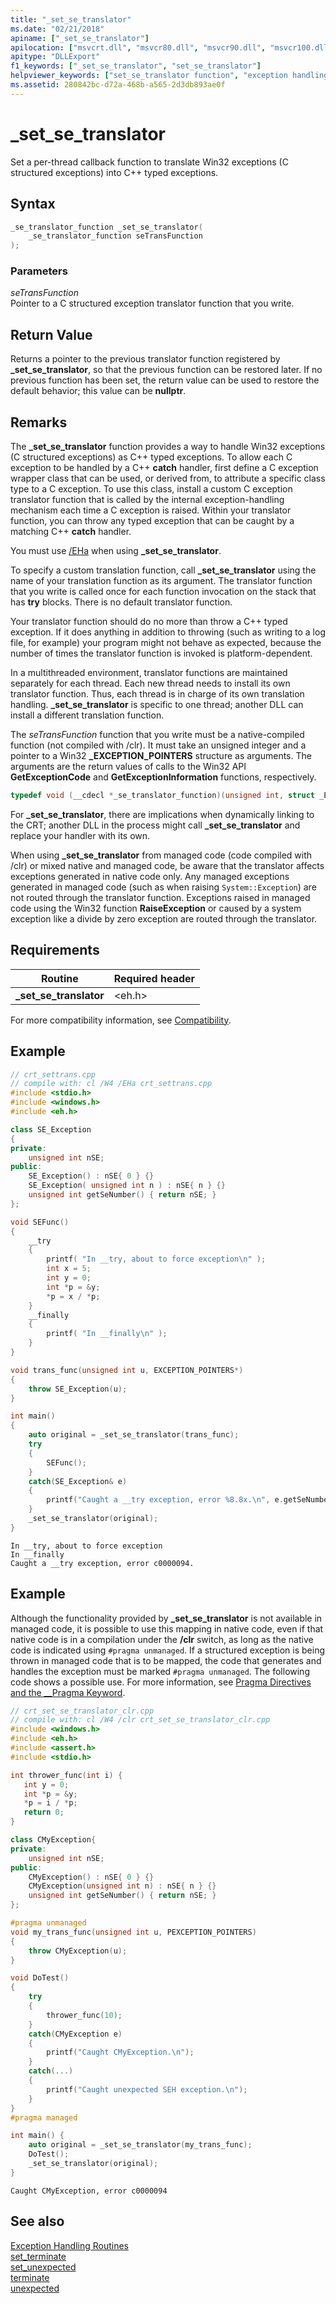 ```yaml
---
title: "_set_se_translator"
ms.date: "02/21/2018"
apiname: ["_set_se_translator"]
apilocation: ["msvcrt.dll", "msvcr80.dll", "msvcr90.dll", "msvcr100.dll", "msvcr100_clr0400.dll", "msvcr110.dll", "msvcr110_clr0400.dll", "msvcr120.dll", "msvcr120_clr0400.dll", "ucrtbase.dll"]
apitype: "DLLExport"
f1_keywords: ["_set_se_translator", "set_se_translator"]
helpviewer_keywords: ["set_se_translator function", "exception handling, changing", "_set_se_translator function"]
ms.assetid: 280842bc-d72a-468b-a565-2d3db893ae0f
---
```

# _set_se_translator

Set a per-thread callback function to translate Win32 exceptions (C structured exceptions) into C++ typed exceptions.

## Syntax

```cpp
_se_translator_function _set_se_translator(
    _se_translator_function seTransFunction
);
```

### Parameters

*seTransFunction*<br/>
Pointer to a C structured exception translator function that you write.

## Return Value

Returns a pointer to the previous translator function registered by **_set_se_translator**, so that the previous function can be restored later. If no previous function has been set, the return value can be used to restore the default behavior; this value can be **nullptr**.

## Remarks

The **_set_se_translator** function provides a way to handle Win32 exceptions (C structured exceptions) as C++ typed exceptions. To allow each C exception to be handled by a C++ **catch** handler, first define a C exception wrapper class that can be used, or derived from, to attribute a specific class type to a C exception. To use this class, install a custom C exception translator function that is called by the internal exception-handling mechanism each time a C exception is raised. Within your translator function, you can throw any typed exception that can be caught by a matching C++ **catch** handler.

You must use [/EHa](../../build/reference/eh-exception-handling-model.md) when using **_set_se_translator**.

To specify a custom translation function, call **_set_se_translator** using the name of your translation function as its argument. The translator function that you write is called once for each function invocation on the stack that has **try** blocks. There is no default translator function.

Your translator function should do no more than throw a C++ typed exception. If it does anything in addition to throwing (such as writing to a log file, for example) your program might not behave as expected, because the number of times the translator function is invoked is platform-dependent.

In a multithreaded environment, translator functions are maintained separately for each thread. Each new thread needs to install its own translator function. Thus, each thread is in charge of its own translation handling. **_set_se_translator** is specific to one thread; another DLL can install a different translation function.

The *seTransFunction* function that you write must be a native-compiled function (not compiled with /clr). It must take an unsigned integer and a pointer to a Win32 **_EXCEPTION_POINTERS** structure as arguments. The arguments are the return values of calls to the Win32 API **GetExceptionCode** and **GetExceptionInformation** functions, respectively.

```cpp
typedef void (__cdecl *_se_translator_function)(unsigned int, struct _EXCEPTION_POINTERS* );
```

For **_set_se_translator**, there are implications when dynamically linking to the CRT; another DLL in the process might call **_set_se_translator** and replace your handler with its own.

When using **_set_se_translator** from managed code (code compiled with /clr) or mixed native and managed code, be aware that the translator affects exceptions generated in native code only. Any managed exceptions generated in managed code (such as when raising `System::Exception`) are not routed through the translator function. Exceptions raised in managed code using the Win32 function **RaiseException** or caused by a system exception like a divide by zero exception are routed through the translator.

## Requirements

|Routine|Required header|
|-------------|---------------------|
|**_set_se_translator**|\<eh.h>|

For more compatibility information, see [Compatibility](../../c-runtime-library/compatibility.md).

## Example

```cpp
// crt_settrans.cpp
// compile with: cl /W4 /EHa crt_settrans.cpp
#include <stdio.h>
#include <windows.h>
#include <eh.h>

class SE_Exception
{
private:
    unsigned int nSE;
public:
    SE_Exception() : nSE{ 0 } {}
    SE_Exception( unsigned int n ) : nSE{ n } {}
    unsigned int getSeNumber() { return nSE; }
};

void SEFunc()
{
    __try
    {
        printf( "In __try, about to force exception\n" );
        int x = 5;
        int y = 0;
        int *p = &y;
        *p = x / *p;
    }
    __finally
    {
        printf( "In __finally\n" );
    }
}

void trans_func(unsigned int u, EXCEPTION_POINTERS*)
{
    throw SE_Exception(u);
}

int main()
{
    auto original = _set_se_translator(trans_func);
    try
    {
        SEFunc();
    }
    catch(SE_Exception& e)
    {
        printf("Caught a __try exception, error %8.8x.\n", e.getSeNumber());
    }
    _set_se_translator(original);
}
```

```Output
In __try, about to force exception
In __finally
Caught a __try exception, error c0000094.
```

## Example

Although the functionality provided by **_set_se_translator** is not available in managed code, it is possible to use this mapping in native code, even if that native code is in a compilation under the **/clr** switch, as long as the native code is indicated using `#pragma unmanaged`. If a structured exception is being thrown in managed code that is to be mapped, the code that generates and handles the exception must be marked `#pragma unmanaged`. The following code shows a possible use. For more information, see [Pragma Directives and the __Pragma Keyword](../../preprocessor/pragma-directives-and-the-pragma-keyword.md).

```cpp
// crt_set_se_translator_clr.cpp
// compile with: cl /W4 /clr crt_set_se_translator_clr.cpp
#include <windows.h>
#include <eh.h>
#include <assert.h>
#include <stdio.h>

int thrower_func(int i) {
   int y = 0;
   int *p = &y;
   *p = i / *p;
   return 0;
}

class CMyException{
private:
    unsigned int nSE;
public:
    CMyException() : nSE{ 0 } {}
    CMyException(unsigned int n) : nSE{ n } {}
    unsigned int getSeNumber() { return nSE; }
};

#pragma unmanaged
void my_trans_func(unsigned int u, PEXCEPTION_POINTERS)
{
    throw CMyException(u);
}

void DoTest()
{
    try
    {
        thrower_func(10);
    }
    catch(CMyException e)
    {
        printf("Caught CMyException.\n");
    }
    catch(...)
    {
        printf("Caught unexpected SEH exception.\n");
    }
}
#pragma managed

int main() {
    auto original = _set_se_translator(my_trans_func);
    DoTest();
    _set_se_translator(original);
}
```

```Output
Caught CMyException, error c0000094
```

## See also

[Exception Handling Routines](../../c-runtime-library/exception-handling-routines.md)<br/>
[set_terminate](set-terminate-crt.md)<br/>
[set_unexpected](set-unexpected-crt.md)<br/>
[terminate](terminate-crt.md)<br/>
[unexpected](unexpected-crt.md)<br/>
